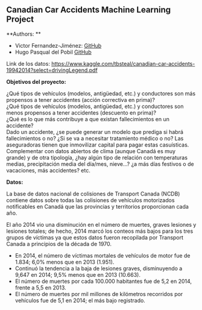 ## Canadian Car Accidents Machine Learning Project

**Authors: **
 * Victor Fernandez-Jiménez: [GitHub](https://github.com/Delirium640)
 * Hugo Pasqual del Pobil [GitHub](https://github.com/hugopobil)

Link de los datos: https://www.kaggle.com/tbsteal/canadian-car-accidents-19942014?select=drivingLegend.pdf

**Objetivos del proyecto:**

¿Qué tipos de vehículos (modelos, antigüedad, etc.) y conductores son más propensos a tener accidentes (acción correctiva en prima)?\
¿Qué tipos de vehículos (modelos, antigüedad, etc.) y conductores son menos propensos a tener accidentes (descuento en prima)?\
¿Qué es lo que más contribuye a que existan fallecimientos en un accidente?\
Dado un accidente, ¿se puede generar un modelo que prediga si habrá fallecimientos o no? ¿Si se va a necesitar tratamiento médico o no? Las aseguradoras tienen que inmovilizar capital para pagar estas casuísticas.\
Complementar con datos abiertos de clima (aunque Canadá es muy grande) y de otra tipología, ¿hay algún tipo de relación con temperaturas medias, precipitación media del día/mes, nieve...? ¿a más días festivos o de vacaciones, más accidentes? etc.

**Datos:**

La base de datos nacional de colisiones de Transport Canada (NCDB) contiene datos sobre todas las colisiones de vehículos motorizados notificables en Canadá que las provincias y territorios proporcionan cada año.

El año 2014 vio una disminución en el número de muertes, graves lesiones y lesiones totales; de hecho, 2014 marcó los conteos más bajos para los tres grupos de víctimas ya que estos datos fueron recopilada por Transport Canada a principios de la década de 1970.
- En 2014, el número de víctimas mortales de vehículos de motor fue de 1.834; 6,0% menos que en 2013 (1.951).
- Continuó la tendencia a la baja de lesiones graves, disminuyendo a 9,647 en 2014; 9,5% menos que en 2013 (10.663).
- El número de muertes por cada 100.000 habitantes fue de 5,2 en 2014, frente a 5,5 en 2013.
- El número de muertes por mil millones de kilómetros recorridos por vehículos fue de 5,1 en 2014; el más bajo registrado.
